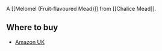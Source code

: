 A [[Melomel (Fruit-flavoured Mead)]] from [[Chalice Mead]].

## Where to buy

- [Amazon UK](https://amzn.to/3kJ2tz4)

